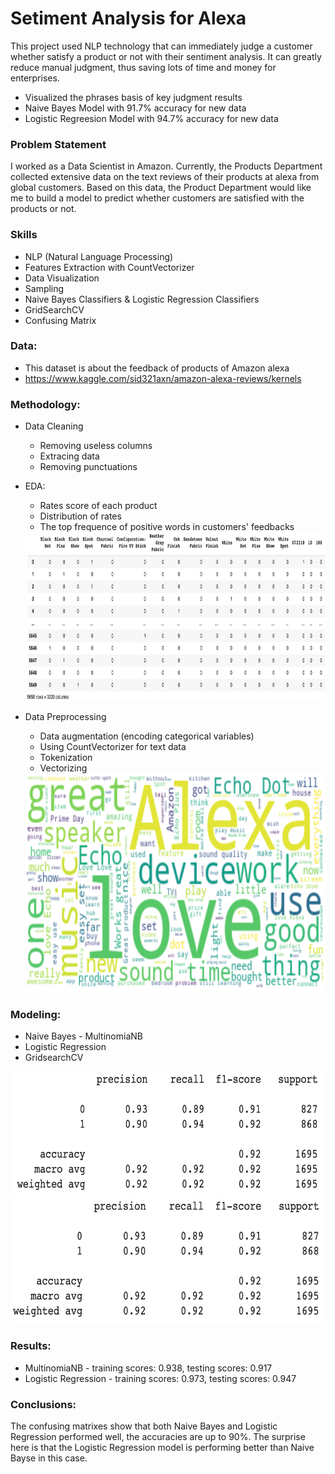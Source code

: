 # Setiment Analysis for Alexa

  This project used NLP technology that can immediately judge a customer whether satisfy a product or not with their sentiment analysis. It can greatly reduce manual judgment, thus saving lots of time and money for enterprises.
  
  - Visualized the phrases basis of key judgment results
  - Naive Bayes Model with 91.7% accuracy for new data
  - Logistic Regreesion Model with 94.7% accuracy for new data
   

### Problem Statement

  I worked as a Data Scientist in Amazon. Currently, the Products Department collected extensive data on the text reviews of their products at alexa from global customers. Based on this data, the Product Department would like me to build a model to predict whether customers are satisfied with the products or not.


### Skills

  - NLP (Natural Language Processing)
  - Features Extraction with CountVectorizer
  - Data Visualization
  - Sampling
  - Naive Bayes Classifiers & Logistic Regression Classifiers
  - GridSearchCV
  - Confusing Matrix


### Data:

  - This dataset is about the feedback of products of Amazon alexa
  - https://www.kaggle.com/sid321axn/amazon-alexa-reviews/kernels
  
  
### Methodology:

  - Data Cleaning 
    - Removing useless columns
    - Extracing data
    - Removing punctuations

  - EDA:
    - Rates score of each product
    - Distribution of rates
    - The top frequence of positive words in customers' feedbacks
    <img src="https://github.com/ZhuoquanChen/Data-Science-Projects/blob/main/Setiment_Analysis_NLP/images/8.png" width="700" height="270"> 

  - Data Preprocessing
    - Data augmentation (encoding categorical variables)
    - Using CountVectorizer for text data
    - Tokenization
    - Vectorizing  
    <img src="https://github.com/ZhuoquanChen/Data-Science-Projects/blob/main/Setiment_Analysis_NLP/images/3.png" width="600" height="350"> 
   
   
### Modeling:

  - Naive Bayes - MultinomiaNB
  - Logistic Regression
  - GridsearchCV
  <img src="https://github.com/ZhuoquanChen/Data-Science-Projects/blob/main/Setiment_Analysis_NLP/images/6.png" width="500" height="200">
  <img src="https://github.com/ZhuoquanChen/Data-Science-Projects/blob/main/Setiment_Analysis_NLP/images/7.png" width="500" height="200">
  
### Results:

  - MultinomiaNB - training scores: 0.938, testing scores: 0.917
  - Logistic Regression - training scores: 0.973, testing scores: 0.947

  
### Conclusions:

  The confusing matrixes show that both Naive Bayes and Logistic Regression performed well, the accuracies are up to 90%. The surprise here is that the Logistic Regression model is performing better than Naive Bayse in this case. 
